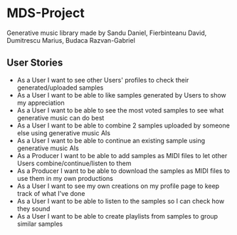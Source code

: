 # MDS-Project
Generative music library made by Sandu Daniel, Fierbinteanu David, Dumitrescu Marius, Budaca Razvan-Gabriel

## User Stories
- As a User I want to see other Users' profiles to check their generated/uploaded samples
- As a User I want to be able to like samples generated by Users to show my appreciation
- As a User I want to be able to see the most voted samples to see what generative music can do best
- As a User I want to be able to combine 2 samples uploaded by someone else using generative music AIs
- As a User I want to be able to continue an existing sample using generative music AIs
- As a Producer I want to be able to add samples as MIDI files to let other Users combine/continue/listen to them
- As a Producer I want to be able to download the samples as MIDI files to use them in my own productions
- As a User I want to see my own creations on my profile page to keep track of what I've done
- As a User I want to be able to listen to the samples so I can check how they sound
- As a User I want to be able to create playlists from samples to group similar samples

